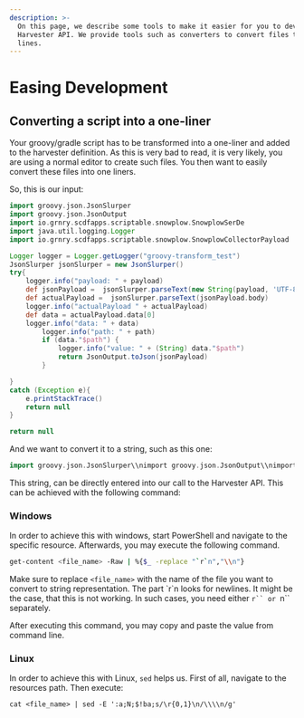 ```yaml
---
description: >-
  On this page, we describe some tools to make it easier for you to develop with
  Harvester API. We provide tools such as converters to convert files to single
  lines.
---
```


# Easing Development

## Converting a script into a one-liner

Your groovy/gradle script has to be transformed into a one-liner and added to the harvester definition. As this is very bad to read, it is very likely, you are using a normal editor to create such files. You then want to easily convert these files into one liners.

So, this is our input:

```groovy
import groovy.json.JsonSlurper
import groovy.json.JsonOutput
import io.grnry.scdfapps.scriptable.snowplow.SnowplowSerDe
import java.util.logging.Logger
import io.grnry.scdfapps.scriptable.snowplow.SnowplowCollectorPayload

Logger logger = Logger.getLogger("groovy-transform_test")
JsonSlurper jsonSlurper = new JsonSlurper()
try{
    logger.info("payload: " + payload)
    def jsonPayload =  jsonSlurper.parseText(new String(payload, 'UTF-8'))
    def actualPayload =  jsonSlurper.parseText(jsonPayload.body)
    logger.info("actualPayload " + actualPayload)
    def data = actualPayload.data[0]
    logger.info("data: " + data)
        logger.info("path: " + path)
        if (data."$path") {
            logger.info("value: " + (String) data."$path")
            return JsonOutput.toJson(jsonPayload)
        }

}
catch (Exception e){
    e.printStackTrace()
    return null
}

return null
```

And we want to convert it to a string, such as this one:

```groovy
import groovy.json.JsonSlurper\\nimport groovy.json.JsonOutput\\nimport io.grnry.scdfapps.scriptable.snowplow.SnowplowSerDe\\nimport java.util.logging.Logger\\nimport io.grnry.scdfapps.scriptable.snowplow.SnowplowCollectorPayload\\n\\nLogger logger = Logger.getLogger("groovy-transform_test")\\nJsonSlurper jsonSlurper = new JsonSlurper()\\ntry{\\n    logger.info("payload: " + payload)\\n    def jsonPayload =  jsonSlurper.parseText(new String(payload, 'UTF-8'))\\n    def actualPayload =  jsonSlurper.parseText(jsonPayload.body)\\n    logger.info("actualPayload " + actualPayload)\\n    def data = actualPayload.data[0]\\n    logger.info("data: " + data)\\n        logger.info("path: " + path)\\n        if (data."$path") {\\n            logger.info("value: " + (String) data."$path")\\n            return JsonOutput.toJson(jsonPayload)\\n        }\\n\\n}\\ncatch (Exception e){\\n    e.printStackTrace()\\n    return null\\n}\\n\\nreturn null\\n
```

This string, can be directly entered into our call to the Harvester API. This can be achieved with the following command:

### Windows

In order to achieve this with windows, start PowerShell and navigate to the specific resource. Afterwards, you may execute the following command.

```bash
get-content <file_name> -Raw | %{$_ -replace "`r`n","\\n"}
```

Make sure to replace `<file_name>` with the name of the file you want to convert to string representation. The part \`r\`n looks for newlines. It might be the case, that this is not working. In such cases, you need either ```r`` or ```n`` separately.

After executing this command, you may copy and paste the value from command line.

### Linux

In order to achieve this with Linux, `sed` helps us. First of all, navigate to the resources path. Then execute:

```text
cat <file_name> | sed -E ':a;N;$!ba;s/\r{0,1}\n/\\\\n/g'
```

